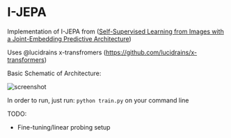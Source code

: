 # I-JEPA
Implementation of I-JEPA from ([Self-Supervised Learning from Images with a Joint-Embedding Predictive Architecture](https://arxiv.org/abs/2301.08243))

Uses @lucidrains x-transfromers (https://github.com/lucidrains/x-transformers)

Basic Schematic of Architecture:

![screenshot](<img width="282" alt="image" src="https://user-images.githubusercontent.com/85761680/216885116-0bb8c29e-e6ad-4027-bf56-4d432a4faee9.png">)

In order to run, just run: `python train.py` on your command line

TODO:
- Fine-tuning/linear probing setup
